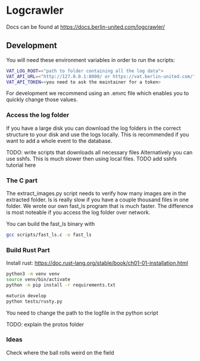 # Logcrawler
Docs can be found at https://docs.berlin-united.com/logcrawler/

## Development
You will need these environment variables in order to run the scripts:
```bash
VAT_LOG_ROOT=<"path to folder containing all the log data">
VAT_API_URL=<"http://127.0.0.1:8000/ or https://vat.berlin-united.com/">
VAT_API_TOKEN=<you need to ask the maintainer for a token>
```

For development we recommend using an .envrc file which enables you to quickly change those values.

### Access the log folder
If you have a large disk you can download the log folders in the correct structure to your disk and use the logs locally. This is recommended if you want to add a whole event to the database.

TODO: write scripts that downloads all necessary files
Alternatively you can use sshfs. This is much slower then using local files.
TODO add sshfs tutorial here


### The C part
The extract_images.py script needs to verify how many images are in the extracted folder. ls is really slow if you have a couple thousand files in one folder. We wrote our own fast_ls program that is much faster. The difference is most noteable if you access the log folder over network.

You can build the fast_ls binary with
```bash
gcc scripts/fast_ls.c -o fast_ls
```

### Build Rust Part
Install rust: https://doc.rust-lang.org/stable/book/ch01-01-installation.html

```bash
python3 -m venv venv
source venv/bin/activate
python -m pip install -r requirements.txt

maturin develop
python tests/rusty.py
```

You need to change the path to the logfile in the python script

TODO: explain the protos folder

### Ideas
Check where the ball rolls weird on the field